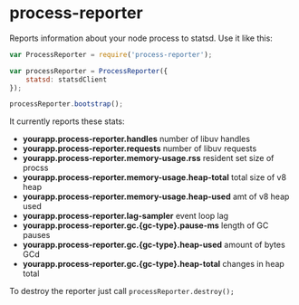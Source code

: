 # process-reporter

Reports information about your node process to statsd. Use it like this:

```javascript
var ProcessReporter = require('process-reporter');

var processReporter = ProcessReporter({
    statsd: statsdClient
});

processReporter.bootstrap();
```

It currently reports these stats:

* **yourapp.process-reporter.handles** number of libuv handles
* **yourapp.process-reporter.requests** number of libuv requests
* **yourapp.process-reporter.memory-usage.rss** resident set size of procss
* **yourapp.process-reporter.memory-usage.heap-total** total size of v8 heap
* **yourapp.process-reporter.memory-usage.heap-used** amt of v8 heap used
* **yourapp.process-reporter.lag-sampler** event loop lag
* **yourapp.process-reporter.gc.{gc-type}.pause-ms** length of GC pauses
* **yourapp.process-reporter.gc.{gc-type}.heap-used** amount of bytes GCd
* **yourapp.process-reporter.gc.{gc-type}.heap-total** changes in heap total

To destroy the reporter just call `processReporter.destroy();`

